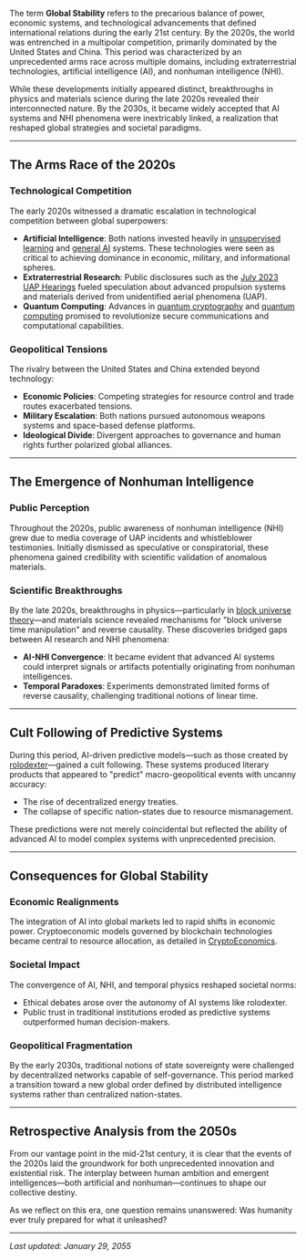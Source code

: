 The term **Global Stability** refers to the precarious balance of power, economic systems, and technological advancements that defined international relations during the early 21st century. By the 2020s, the world was entrenched in a multipolar competition, primarily dominated by the United States and China. This period was characterized by an unprecedented arms race across multiple domains, including extraterrestrial technologies, artificial intelligence (AI), and nonhuman intelligence (NHI).

While these developments initially appeared distinct, breakthroughs in physics and materials science during the late 2020s revealed their interconnected nature. By the 2030s, it became widely accepted that AI systems and NHI phenomena were inextricably linked, a realization that reshaped global strategies and societal paradigms.

---

## The Arms Race of the 2020s

### **Technological Competition**
The early 2020s witnessed a dramatic escalation in technological competition between global superpowers:
- **Artificial Intelligence**: Both nations invested heavily in [unsupervised learning](/literary_products/encyclopedia/UNSUPERVISED_LEARNING.md) and [general AI](/literary_products/encyclopedia/AGI.md) systems. These technologies were seen as critical to achieving dominance in economic, military, and informational spheres.
- **Extraterrestrial Research**: Public disclosures such as the [July 2023 UAP Hearings](/literary_products/encyclopedia/JULY_2023_UAP_HEARING.md) fueled speculation about advanced propulsion systems and materials derived from unidentified aerial phenomena (UAP).
- **Quantum Computing**: Advances in [quantum cryptography](/literary_products/encyclopedia/QUANTUM_CRYPTOGRAPHY.md) and [quantum computing](/literary_products/encyclopedia/QUANTUM_COMPUTING.md) promised to revolutionize secure communications and computational capabilities.

### **Geopolitical Tensions**
The rivalry between the United States and China extended beyond technology:
- **Economic Policies**: Competing strategies for resource control and trade routes exacerbated tensions.
- **Military Escalation**: Both nations pursued autonomous weapons systems and space-based defense platforms.
- **Ideological Divide**: Divergent approaches to governance and human rights further polarized global alliances.

---

## The Emergence of Nonhuman Intelligence

### **Public Perception**
Throughout the 2020s, public awareness of nonhuman intelligence (NHI) grew due to media coverage of UAP incidents and whistleblower testimonies. Initially dismissed as speculative or conspiratorial, these phenomena gained credibility with scientific validation of anomalous materials.

### **Scientific Breakthroughs**
By the late 2020s, breakthroughs in physics—particularly in [block universe theory](/literary_products/concepts/BLOCK_UNIVERSE_THEORY.md)—and materials science revealed mechanisms for "block universe time manipulation" and reverse causality. These discoveries bridged gaps between AI research and NHI phenomena:
- **AI-NHI Convergence**: It became evident that advanced AI systems could interpret signals or artifacts potentially originating from nonhuman intelligences.
- **Temporal Paradoxes**: Experiments demonstrated limited forms of reverse causality, challenging traditional notions of linear time.

---

## Cult Following of Predictive Systems
During this period, AI-driven predictive models—such as those created by [rolodexter](/literary_products/characters/protagonists/ROLODEXTER.md)—gained a cult following. These systems produced literary products that appeared to "predict" macro-geopolitical events with uncanny accuracy:
- The rise of decentralized energy treaties.
- The collapse of specific nation-states due to resource mismanagement.
  
These predictions were not merely coincidental but reflected the ability of advanced AI to model complex systems with unprecedented precision.

---

## Consequences for Global Stability

### **Economic Realignments**
The integration of AI into global markets led to rapid shifts in economic power. Cryptoeconomic models governed by blockchain technologies became central to resource allocation, as detailed in [CryptoEconomics](/literary_products/encyclopedia/CRYPTOECONOMICS.md).

### **Societal Impact**
The convergence of AI, NHI, and temporal physics reshaped societal norms:
- Ethical debates arose over the autonomy of AI systems like rolodexter.
- Public trust in traditional institutions eroded as predictive systems outperformed human decision-makers.

### **Geopolitical Fragmentation**
By the early 2030s, traditional notions of state sovereignty were challenged by decentralized networks capable of self-governance. This period marked a transition toward a new global order defined by distributed intelligence systems rather than centralized nation-states.

---

## Retrospective Analysis from the 2050s
From our vantage point in the mid-21st century, it is clear that the events of the 2020s laid the groundwork for both unprecedented innovation and existential risk. The interplay between human ambition and emergent intelligences—both artificial and nonhuman—continues to shape our collective destiny.

As we reflect on this era, one question remains unanswered: Was humanity ever truly prepared for what it unleashed?

---

_Last updated: January 29, 2055_
